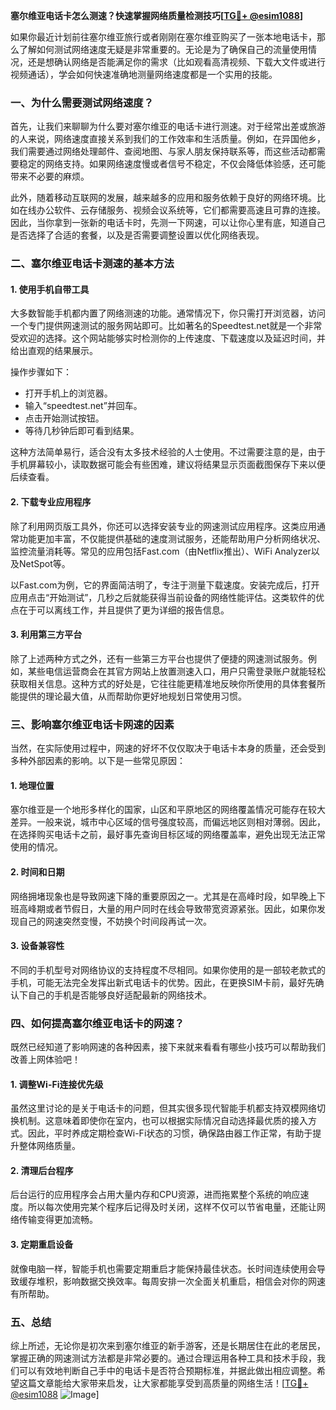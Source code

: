 **塞尔维亚电话卡怎么测速？快速掌握网络质量检测技巧[[TG💪+ @esim1088](https://t.me/s/esim1088)]**

如果你最近计划前往塞尔维亚旅行或者刚刚在塞尔维亚购买了一张本地电话卡，那么了解如何测试网络速度无疑是非常重要的。无论是为了确保自己的流量使用情况，还是想确认网络是否能满足你的需求（比如观看高清视频、下载大文件或进行视频通话），学会如何快速准确地测量网络速度都是一个实用的技能。

### 一、为什么需要测试网络速度？

首先，让我们来聊聊为什么要对塞尔维亚的电话卡进行测速。对于经常出差或旅游的人来说，网络速度直接关系到我们的工作效率和生活质量。例如，在异国他乡，我们需要通过网络处理邮件、查阅地图、与家人朋友保持联系等，而这些活动都需要稳定的网络支持。如果网络速度慢或者信号不稳定，不仅会降低体验感，还可能带来不必要的麻烦。

此外，随着移动互联网的发展，越来越多的应用和服务依赖于良好的网络环境。比如在线办公软件、云存储服务、视频会议系统等，它们都需要高速且可靠的连接。因此，当你拿到一张新的电话卡时，先测一下网速，可以让你心里有底，知道自己是否选择了合适的套餐，以及是否需要调整设置以优化网络表现。

### 二、塞尔维亚电话卡测速的基本方法

#### 1. 使用手机自带工具

大多数智能手机都内置了网络测速的功能。通常情况下，你只需打开浏览器，访问一个专门提供网速测试的服务网站即可。比如著名的Speedtest.net就是一个非常受欢迎的选择。这个网站能够实时检测你的上传速度、下载速度以及延迟时间，并给出直观的结果展示。

操作步骤如下：
- 打开手机上的浏览器。
- 输入“speedtest.net”并回车。
- 点击开始测试按钮。
- 等待几秒钟后即可看到结果。

这种方法简单易行，适合没有太多技术经验的人士使用。不过需要注意的是，由于手机屏幕较小，读取数据可能会有些困难，建议将结果显示页面截图保存下来以便后续查看。

#### 2. 下载专业应用程序

除了利用网页版工具外，你还可以选择安装专业的网速测试应用程序。这类应用通常功能更加丰富，不仅能提供基础的速度测试服务，还能帮助用户分析网络状况、监控流量消耗等。常见的应用包括Fast.com（由Netflix推出）、WiFi Analyzer以及NetSpot等。

以Fast.com为例，它的界面简洁明了，专注于测量下载速度。安装完成后，打开应用点击“开始测试”，几秒之后就能获得当前设备的网络性能评估。这类软件的优点在于可以离线工作，并且提供了更为详细的报告信息。

#### 3. 利用第三方平台

除了上述两种方式之外，还有一些第三方平台也提供了便捷的网速测试服务。例如，某些电信运营商会在其官方网站上放置测速入口，用户只需登录账户就能轻松获取相关信息。这种方式的好处是，它往往能更精准地反映你所使用的具体套餐所能提供的理论最大值，从而帮助你更好地规划日常使用习惯。

### 三、影响塞尔维亚电话卡网速的因素

当然，在实际使用过程中，网速的好坏不仅仅取决于电话卡本身的质量，还会受到多种外部因素的影响。以下是一些常见原因：

#### 1. 地理位置

塞尔维亚是一个地形多样化的国家，山区和平原地区的网络覆盖情况可能存在较大差异。一般来说，城市中心区域的信号强度较高，而偏远地区则相对薄弱。因此，在选择购买电话卡之前，最好事先查询目标区域的网络覆盖率，避免出现无法正常使用的情况。

#### 2. 时间和日期

网络拥堵现象也是导致网速下降的重要原因之一。尤其是在高峰时段，如早晚上下班高峰期或者节假日，大量的用户同时在线会导致带宽资源紧张。因此，如果你发现自己的网速突然变慢，不妨换个时间段再试一次。

#### 3. 设备兼容性

不同的手机型号对网络协议的支持程度不尽相同。如果你使用的是一部较老款式的手机，可能无法完全发挥出新式电话卡的优势。因此，在更换SIM卡前，最好先确认下自己的手机是否能够良好适配最新的网络技术。

### 四、如何提高塞尔维亚电话卡的网速？

既然已经知道了影响网速的各种因素，接下来就来看看有哪些小技巧可以帮助我们改善上网体验吧！

#### 1. 调整Wi-Fi连接优先级

虽然这里讨论的是关于电话卡的问题，但其实很多现代智能手机都支持双模网络切换机制。这意味着即使你在室内，也可以根据实际情况自动选择最优质的接入方式。因此，平时养成定期检查Wi-Fi状态的习惯，确保路由器工作正常，有助于提升整体网络质量。

#### 2. 清理后台程序

后台运行的应用程序会占用大量内存和CPU资源，进而拖累整个系统的响应速度。所以每次使用完某个程序后记得及时关闭，这样不仅可以节省电量，还能让网络传输变得更加流畅。

#### 3. 定期重启设备

就像电脑一样，智能手机也需要定期重启才能保持最佳状态。长时间连续使用会导致缓存堆积，影响数据交换效率。每周安排一次全面关机重启，相信会对你的网速有所帮助。

### 五、总结

综上所述，无论你是初次来到塞尔维亚的新手游客，还是长期居住在此的老居民，掌握正确的网速测试方法都是非常必要的。通过合理运用各种工具和技术手段，我们可以有效地判断自己手中的电话卡是否符合预期标准，并据此做出相应调整。希望这篇文章能给大家带来启发，让大家都能享受到高质量的网络生活！[[TG💪+ @esim1088](https://t.me/s/esim1088) ![Image](https://i.postimg.cc/4NQfJmqS/Snipaste-2025-05-13-00-14-12.png)]